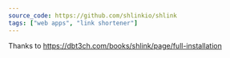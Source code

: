 ```yaml
---
source_code: https://github.com/shlinkio/shlink
tags: ["web apps", "link shortener"]
---
```


Thanks to https://dbt3ch.com/books/shlink/page/full-installation